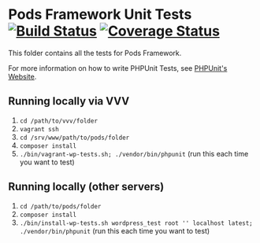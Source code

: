 # Pods Framework Unit Tests [![Build Status](https://secure.travis-ci.org/pods-framework/pods.png?branch=2.0)](http://travis-ci.org/pods-framework/pods) [![Coverage Status](https://coveralls.io/repos/pods-framework/pods/badge.png)](https://coveralls.io/r/pods-framework/pods) #


This folder contains all the tests for Pods Framework.

For more information on how to write PHPUnit Tests, see [PHPUnit's Website](https://phpunit.de/manual/current/en/writing-tests-for-phpunit.html).

## Running locally via VVV ##

1. `cd /path/to/vvv/folder`
1. `vagrant ssh`
1. `cd /srv/www/path/to/pods/folder`
1. `composer install`
1. `./bin/vagrant-wp-tests.sh; ./vendor/bin/phpunit` (run this each time you want to test)

## Running locally (other servers) ##

1. `cd /path/to/pods/folder`
1. `composer install`
1. `./bin/install-wp-tests.sh wordpress_test root '' localhost latest; ./vendor/bin/phpunit` (run this each time you want to test)

